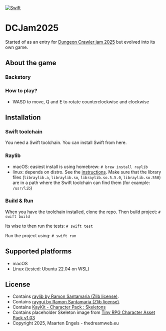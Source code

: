 [![Swift](https://github.com/maartene/DCJam2025/actions/workflows/swift.yml/badge.svg)](https://github.com/maartene/DCJam2025/actions/workflows/swift.yml)

# DCJam2025
Started of as an entry for [Dungeon Crawler jam 2025](https://itch.io/jam/dcjam2025) but evolved into its own game.

## About the game
### Backstory

### How to play?
- WASD to move, Q and E to rotate counterclockwise and clockwise

## Installation
### Swift toolchain
You need a Swift toolchain. You can install Swift from here.

### Raylib
* macOS: easiest install is using homebrew: `# brew install raylib`
* linux: depends on distro. See the [instructions](https://github.com/raysan5/raylib/wiki/Working-on-GNU-Linux). Make sure that the library files (`libraylib.a`, `libraylib.so`, `libraylib.so.5.5.0`, `libraylib.so.550`) are in a path where the Swift toolchain can find them (for example: `/usr/lib`)

### Build & Run
When you have the toolchain installed, clone the repo. Then build project:
`# swift build` 

Its wise to then run the tests:
`# swift test`

Run the project using:
`# swift run`
 
## Supported platforms
* macOS
* Linux (tested: Ubuntu 22.04 on WSL)

## License
* Contains [raylib by Ramon Santamaria (Zlib license)](https://github.com/raysan5/raylib). 
* Contains [raygui by Ramon Santamaria (Zlib license)](https://github.com/raysan5/raygui). 
* Contains [KayKit - Character Pack : Skeletons](https://kaylousberg.itch.io/kaykit-skeletons)
* Contains placeholder Skeleton image from [Tiny RPG Character Asset Pack v1.03](https://zerie.itch.io/tiny-rpg-character-asset-pack)
* Copyright 2025, Maarten Engels - thedreamweb.eu
